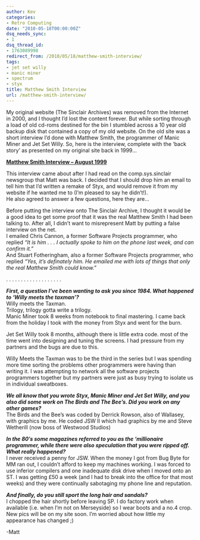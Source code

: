 ```yaml
---
author: Kev
categories:
- Retro Computing
date: "2010-05-18T00:00:00Z"
dsq_needs_sync:
- 1
dsq_thread_id:
- 1763089998
redirect_from: /2010/05/18/matthew-smith-interview/
tags:
- jet set willy
- manic miner
- spectrum
- styx
title: Matthew Smith Interview
url: /matthew-smith-interview/
---
```

<div>
  <p>
    My original website (The Sinclair Archives) was removed from the Internet in 2000, and I thought I&#8217;d lost the content forever. But while sorting through a load of old cd-roms destined for the bin I stumbled across a 10 year old backup disk that contained a copy of my old website.<!--more--> On the old site was a short interview I&#8217;d done with Matthew Smith, the programmer of Manic Miner and Jet Set Willy. So, here is the interview, complete with the &#8216;back story&#8217; as presented on my original site back in 1999&#8230;
  </p>
  
  <p>
    <span style="text-decoration: underline;"><strong>Matthew Smith Interview &#8211; August 1999</strong></span>
  </p>
  
  <p>
    This interview came about after I had read on the comp.sys.sinclair newsgroup that Matt was back. I decided that I should drop him an email to tell him that I&#8217;d written a remake of Styx, and would remove it from my website if he wanted me to (I&#8217;m pleased to say he didn&#8217;t!).<br /> He also agreed to answer a few questions, here they are&#8230;
  </p>
  
  <p>
    Before putting the interview onto The Sinclair Archive, I thought it would be a good idea to get some proof that it was the real Matthew Smith I had been talking to. After all, I didn&#8217;t want to misrepresent Matt by putting a false interview on the net.<br /> I emailed Chris Cannon, a former Software Projects programmer, who replied <em>&#8220;It is him . . . I actually spoke to him on the phone last week, and can confirm it.&#8221;</em><br /> And Stuart Fotheringham, also a former Software Projects programmer, who replied <em>&#8220;Yes, it&#8217;s definately him. He emailed me with lots of things that only the real Matthew Smith could know.&#8221;</em>
  </p>
  
  <p>
    . . . . . . . . . . . . . . . . . . .
  </p>
  
  <p>
    <em><strong>First, a question I&#8217;ve been wanting to ask you since 1984. What happened to &#8216;Willy meets the taxman&#8217;?</strong></em><br /> Willy meets the Taxman.<br /> Trilogy, trilogy gotta write a trilogy.<br /> Manic Miner took 8 weeks from notebook to final mastering. I came back from the holiday I took with the money from Styx and went for the burn.
  </p>
  
  <p>
    Jet Set Willy took 8 months, although there is little extra code. most of the time went into designing and tuning the screens. I had pressure from my partners and the bugs are due to this.
  </p>
  
  <p>
    Willy Meets the Taxman was to be the third in the series but I was spending more time sorting the problems other programmers were having than writing it. I was attempting to network all the software projects programmers together but my partners were just as busy trying to isolate us in individual sweatboxes.
  </p>
  
  <p>
    <em><strong>We all know that you wrote Styx, Manic Miner and Jet Set Willy, and you also did some work on The Birds and The Bee&#8217;s. Did you work on any other games?</strong></em><br /> The Birds and the Bee&#8217;s was coded by Derrick Rowson, also of Wallasey, with graphics by me. He coded JSW II which had graphics by me and Steve Wetherill (now boss of Westwood Studios)
  </p>
  
  <p>
    <em><strong>In the 80&#8242;s some magazines referred to you as the &#8216;millionaire programmer, while there were also speculation that you were ripped off. What really happened?</strong></em><br /> I never received a penny for JSW. When the money I got from Bug Byte for MM ran out, I couldn&#8217;t afford to keep my machines working. I was forced to use inferior compilers and one inadequate disk drive when I moved onto an ST. I was getting £50 a week (and I had to break into the office for that most weeks) and they were continually sabotaging my phone line and reputation.
  </p>
  
  <p>
    <em><strong>And finally, do you still sport the long hair and sandals?</strong></em><br /> I chopped the hair shortly before leaving SP. I do factory work when available (i.e. when I&#8217;m not on Merseyside) so I wear boots and a no.4 crop. New pics will be on my site soon. I&#8217;m worried about how little my appearance has changed ;)
  </p>
  
  <p>
    -Matt
  </p>
</div>